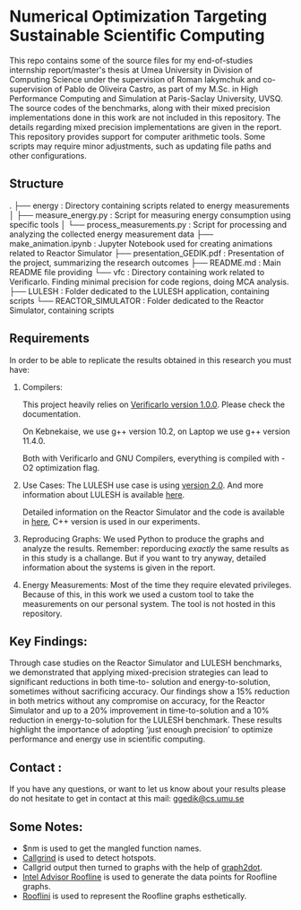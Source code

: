 # Numerical Optimization Targeting Sustainable Scientific Computing

This repo contains some of the source files for my end-of-studies internship report/master's thesis at Umea University in Division of Computing Science under the supervision of Roman Iakymchuk and co-supervision of Pablo de Oliveira Castro, as part of my M.Sc. in High Performance Computing and Simulation at Paris-Saclay University, UVSQ.
The source codes of the benchmarks, along with their mixed precision implementations done in this work are not included in this repository. The details regarding mixed precision implementations are given in the report. 
This repository provides support for computer arithmetic tools. Some scripts may require minor adjustments, such as updating file paths and other configurations.

## Structure

.
├── energy			: Directory containing scripts related to energy measurements
│   ├── measure_energy.py	: Script for measuring energy consumption using specific tools
│   └── process_measurements.py	: Script for processing and analyzing the collected energy measurement data
├── make_animation.ipynb	: Jupyter Notebook used for creating animations related to Reactor Simulator
├── presentation_GEDIK.pdf	: Presentation of the project, summarizing the research outcomes
├── README.md			: Main README file providing
└── vfc				: Directory containing work related to Verificarlo. Finding minimal precision for code regions, doing MCA analysis. 
    ├── LULESH			: Folder dedicated to the LULESH application, containing scripts
    └── REACTOR_SIMULATOR	: Folder dedicated to the Reactor Simulator, containing scripts
## Requirements
In order to be able to replicate the results obtained in this research you must have:

1. Compilers:

   This project heavily relies on [Verificarlo version 1.0.0](https://github.com/verificarlo). Please check the documentation.
   
   On Kebnekaise, we use g++ version 10.2, on Laptop we use g++ version 11.4.0.

   Both with Verificarlo and GNU Compilers, everything is compiled with -O2 optimization flag.
 
2. Use Cases:
   The LULESH use case is using [version 2.0](https://github.com/LLNL/LULESH). And more information about LULESH is available [here](https://asc.llnl.gov/codes/proxy-apps/lulesh).

   Detailed information on the Reactor Simulator and the code is available in [here](https://people.math.sc.edu/Burkardt/cpp_src/reactor_simulation/reactor_simulation.html), C++ version is used in our experiments.

3. Reproducing Graphs:
   We used Python to produce the graphs and analyze the results.
   Remember: reporducing *exactly* the same results as in this study is a challange. But if you want to try anyway, detailed information about the systems is given in the report.

4. Energy Measurements:
   Most of the time they require elevated privileges. Because of this, in this work we used a custom tool to take the measurements on our personal system. The tool is not hosted in this repository. 

## Key Findings:
Through case studies on the Reactor Simulator and LULESH benchmarks, we demonstrated
that applying mixed-precision strategies can lead to significant reductions in both time-to-
solution and energy-to-solution, sometimes without sacrificing accuracy. Our findings show a
15% reduction in both metrics without any compromise on accuracy, for the Reactor Simulator
and up to a 20% improvement in time-to-solution and a 10% reduction in energy-to-solution
for the LULESH benchmark. These results highlight the importance of adopting ‘just enough
precision’ to optimize performance and energy use in scientific computing.

## Contact :
If you have any questions, or want to let us know about your results please do not hesitate to get in  contact at this mail:
ggedik@cs.umu.se


## Some Notes:
- $nm is used to get the mangled function names.
- [Callgrind](https://valgrind.org/docs/manual/cl-manual.html) is used to detect hotspots.
- Callgrid output then turned to graphs with the help of [graph2dot](https://github.com/jrfonseca/gprof2dot).
- [Intel Advisor Roofline](https://www.intel.com/content/www/us/en/developer/articles/guide/intel-advisor-roofline.html) is used to generate the data points for Roofline graphs. 
- [Rooflini](https://github.com/giopaglia/rooflini) is used to represent the Roofline graphs esthetically. 
